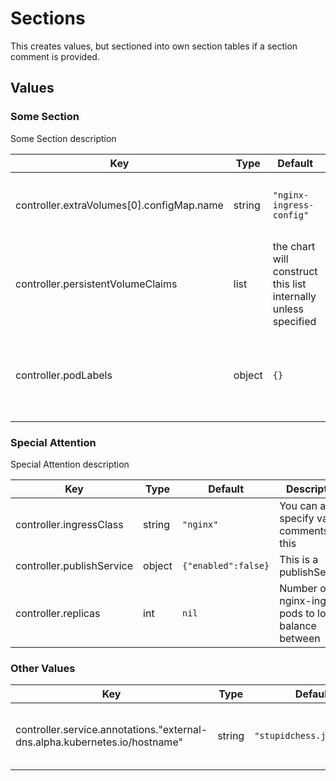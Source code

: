 # Sections

This creates values, but sectioned into own section tables if a section comment is provided.

## Values

### Some Section
Some Section description

| Key | Type | Default | Description |
|-----|------|---------|-------------|
| controller.extraVolumes[0].configMap.name | string | `"nginx-ingress-config"` | Uses the name of the configmap created by this chart |
| controller.persistentVolumeClaims | list | the chart will construct this list internally unless specified | List of persistent volume claims to create. |
| controller.podLabels | object | `{}` | The labels to be applied to instances of the controller pod |

### Special Attention
Special Attention description

| Key | Type | Default | Description |
|-----|------|---------|-------------|
| controller.ingressClass | string | `"nginx"` | You can also specify value comments like this |
| controller.publishService | object | `{"enabled":false}` | This is a publishService |
| controller.replicas | int | `nil` | Number of nginx-ingress pods to load balance between |

### Other Values

| Key | Type | Default | Description |
|-----|------|---------|-------------|
| controller.service.annotations."external-dns.alpha.kubernetes.io/hostname" | string | `"stupidchess.jmn23.com"` | Hostname to be assigned to the ELB for the service |
